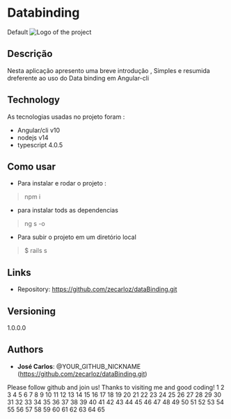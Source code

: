 # Databinding
Default
![Logo of the project](http://logo_link)

## Descrição

Nesta aplicação apresento uma breve introdução ,
Simples e resumida dreferente ao uso do Data binding em Angular-cli


## Technology 

As tecnologias usadas no projeto foram : 
* Angular/cli v10
* nodejs v14
* typescript 4.0.5

## Como usar

* Para instalar e rodar o projeto : 
>    npm i
* para instalar tods as dependencias
>    ng s -o
* Para subir o projeto em um diretório local
>    $ rails s



## Links

  
  - Repository: https://github.com/zecarloz/dataBinding.git
    

## Versioning

1.0.0.0


## Authors

* **José Carlos**: @YOUR_GITHUB_NICKNAME (https://github.com/zecarloz/dataBinding.git)


Please follow github and join us!
Thanks to visiting me and good coding!
1
2
3
4
5
6
7
8
9
10
11
12
13
14
15
16
17
18
19
20
21
22
23
24
25
26
27
28
29
30
31
32
33
34
35
36
37
38
39
40
41
42
43
44
45
46
47
48
49
50
51
52
53
54
55
56
57
58
59
60
61
62
63
64
65
